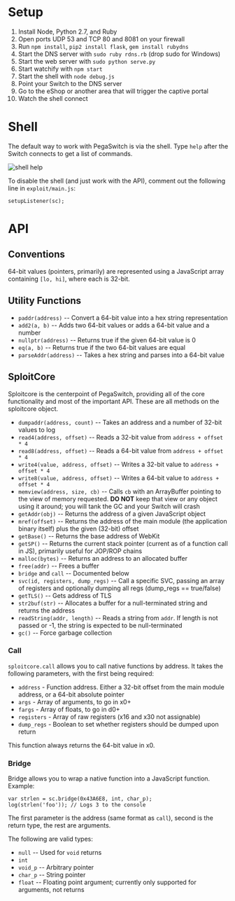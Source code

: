Setup
=====

1. Install Node, Python 2.7, and Ruby
2. Open ports UDP 53 and TCP 80 and 8081 on your firewall
3. Run `npm install`, `pip2 install flask`, `gem install rubydns`
4. Start the DNS server with `sudo ruby rdns.rb` (drop sudo for Windows)
5. Start the web server with `sudo python serve.py`
6. Start watchify with `npm start`
7. Start the shell with `node debug.js`
8. Point your Switch to the DNS server
9. Go to the eShop or another area that will trigger the captive portal
10. Watch the shell connect

Shell
=====

The default way to work with PegaSwitch is via the shell.  Type `help` after the Switch connects to get a list of commands.

![shell help](https://i.imgur.com/rI5Zb1F.png)

To disable the shell (and just work with the API), comment out the following line in `exploit/main.js`:

	setupListener(sc);

API
===

Conventions
-----------

64-bit values (pointers, primarily) are represented using a JavaScript array containing `[lo, hi]`, where each is 32-bit.

Utility Functions
-----------------

- `paddr(address)` -- Convert a 64-bit value into a hex string representation
- `add2(a, b)` -- Adds two 64-bit values or adds a 64-bit value and a number
- `nullptr(address)` -- Returns true if the given 64-bit value is 0
- `eq(a, b)` -- Returns true if the two 64-bit values are equal
- `parseAddr(address)` -- Takes a hex string and parses into a 64-bit value

SploitCore
----------

Sploitcore is the centerpoint of PegaSwitch, providing all of the core functionality and most of the important API.  These are all methods on the sploitcore object.

- `dumpaddr(address, count)` -- Takes an address and a number of 32-bit values to log
- `read4(address, offset)` -- Reads a 32-bit value from `address + offset * 4`
- `read8(address, offset)` -- Reads a 64-bit value from `address + offset * 4`
- `write4(value, address, offset)` -- Writes a 32-bit value to `address + offset * 4`
- `write8(value, address, offset)` -- Writes a 64-bit value to `address + offset * 4`
- `memview(address, size, cb)` -- Calls `cb` with an ArrayBuffer pointing to the view of memory requested.  **DO NOT** keep that view or any object using it around; you will tank the GC and your Switch will crash
- `getAddr(obj)` -- Returns the address of a given JavaScript object
- `mref(offset)` -- Returns the address of the main module (the application binary itself) plus the given (32-bit) offset
- `getBase()` -- Returns the base address of WebKit
- `getSP()` -- Returns the current stack pointer (current as of a function call in JS), primarily useful for JOP/ROP chains
- `malloc(bytes)` -- Returns an address to an allocated buffer
- `free(addr)` -- Frees a buffer
- `bridge` and `call` -- Documented below
- `svc(id, registers, dump_regs)` -- Call a specific SVC, passing an array of registers and optionally dumping all regs (dump_regs == true/false)
- `getTLS()` -- Gets address of TLS
- `str2buf(str)` -- Allocates a buffer for a null-terminated string and returns the address
- `readString(addr, length)` -- Reads a string from `addr`.  If length is not passed or -1, the string is expected to be null-terminated
- `gc()` -- Force garbage collection

### Call

`sploitcore.call` allows you to call native functions by address.  It takes the following parameters, with the first being required:

- `address` - Function address. Either a 32-bit offset from the main module address, or a 64-bit absolute pointer
- `args` - Array of arguments, to go in x0+
- `fargs` - Array of floats, to go in d0+
- `registers` - Array of raw registers (x16 and x30 not assignable)
- `dump_regs` - Boolean to set whether registers should be dumped upon return

This function always returns the 64-bit value in x0.

### Bridge

Bridge allows you to wrap a native function into a JavaScript function.  Example:

	var strlen = sc.bridge(0x43A6E8, int, char_p);
	log(strlen('foo')); // Logs 3 to the console

The first parameter is the address (same format as `call`), second is the return type, the rest are arguments.

The following are valid types:

- `null` -- Used for `void` returns
- `int`
- `void_p` -- Arbitrary pointer
- `char_p` -- String pointer
- `float` -- Floating point argument; currently only supported for arguments, not returns
